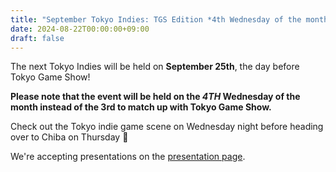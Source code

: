 ```yaml
---
title: "September Tokyo Indies: TGS Edition *4th Wednesday of the month!"
date: 2024-08-22T00:00:00+09:00
draft: false
---
```


The next Tokyo Indies will be held on **September 25th**, the day before Tokyo Game Show!

**Please note that the event will be held on the *4TH* Wednesday of the month instead of the 3rd to match up with Tokyo Game Show.**

Check out the Tokyo indie game scene on Wednesday night before heading over to Chiba on Thursday 🎉

We're accepting presentations on the [presentation page](/en/present).
